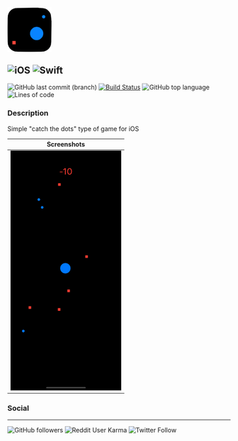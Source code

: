 <img src="/Screenshots/Application Icon.png" width="100" align=middle>

![iOS](https://img.shields.io/badge/iOS-414141?style=flat&logo=ios&logoColor=white) ![Swift](https://img.shields.io/badge/Swift-FA7343?style=flat&logo=swift&logoColor=white)
-------------
![GitHub last commit (branch)](https://img.shields.io/github/last-commit/oguzhanvarsak/catcher) [![Build Status](https://www.travis-ci.com/oguzhanvarsak/catcher.svg)](https://www.travis-ci.com/oguzhanvarsak/catcher) ![GitHub top language](https://img.shields.io/github/languages/top/oguzhanvarsak/catcher) ![Lines of code](https://img.shields.io/tokei/lines/github/oguzhanvarsak/catcher)

### Description
Simple "catch the dots" type of game for iOS

Screenshots  |
------------------------------------|
<img src="/Screenshots/catcher.gif" width="250"> |

### Social

-------------
![GitHub followers](https://img.shields.io/github/followers/oguzhanvarsak?style=social) ![Reddit User Karma](https://img.shields.io/reddit/user-karma/combined/oguzhanvarsak?style=social) ![Twitter Follow](https://img.shields.io/twitter/follow/oguzhanvarsak?style=social)

